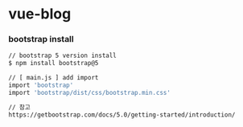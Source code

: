 # vue-blog


### bootstrap install
``` bash
// bootstrap 5 version install
$ npm install bootstrap@5

// [ main.js ] add import
import 'bootstrap'
import 'bootstrap/dist/css/bootstrap.min.css'

// 참고
https://getbootstrap.com/docs/5.0/getting-started/introduction/

```
